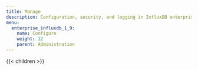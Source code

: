 ```yaml
---
title: Manage
description: Configuration, security, and logging in InfluxDB enterprise.
menu:
  enterprise_influxdb_1_9:
    name: Configure
    weight: 12
    parent: Administration
---
```


{{< children >}}
